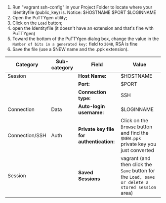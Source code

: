 1. Run "vagrant ssh-config" in your Project Folder to locate where your Identityfile (public_key) is.
Notice:
$HOSTNAME
$PORT
$LOGINNAME
2. Open the PuTTYgen utility;
3. Click on the `Load` button;
4. open the Identityfile (it doesn't have an extension and that's fine with PuTTYgen)
5. Toward the bottom of the PuTTYgen dialog box, change the value in the `Number of bits in a generated key:` field to `2048`, RSA is fine
6. Save the file (use a $NEW name and the .ppk extension).

Category | Sub-category | Field | Value
--- | --- | --- | ---
Session | | **Host Name:** | $HOSTNAME
| | | **Port:** | $PORT
| | | **Connection type:** | SSH
| Connection | Data | **Auto-login username:** | $LOGINNAME
| Connection/SSH | Auth | **Private key file for authentication:** | Click on the `Browse` button and find the `$NEW.ppk` private key you just converted
| Session | | **Saved Sessions** | vagrant (and then click the `Save` button for the `Load, save or delete a stored session` area)